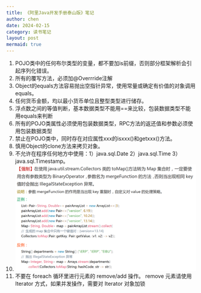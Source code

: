 ```yaml
---
title: 《阿里Java开发手册泰山版》笔记
author: chen
date: 2024-02-15
category: 读书笔记
layout: post
mermaid: true
---
```


1. POJO类中的任何布尔类型的变量，都不要加is前缀，否则部分框架解析会引起序列化错误。
2. 所有的覆写方法，必须加@Overrride注解
3. Object的equals方法容易抛出空指针异常，使用常量或确定有价值的对象调用equals。
4. 任何货币金额，均以最小货币单位且整型类型进行储存。
5. 浮点数之间的等值判断，基本数据类型不能用==来比较，包装数据类型不能用equals来判断
6. 所有的POJO类属性必须使用包装数据类型，RPC方法的返还值和参数必须使用包装数据类型
7. 禁止在POJO类中，同时存在对应属性xxx的isxxx()和getxxx()方法。
8. 慎用Object的clone方法来拷贝对象。
9. 不允许在程序任何地方中使用：1）java.sql.Date 2）java.sql.Time 3）java.sql.Timestamp。
10. ![阿里java开发手册.png](..\static\img\阿里java开发手册.png)
11. 不要在 foreach 循环里进行元素的 remove/add 操作。 remove 元素请使用 Iterator 方式，如果并发操作，需要对 Iterator 对象加锁
















